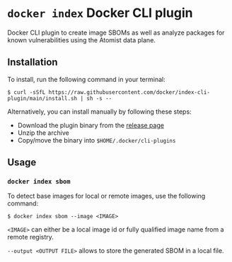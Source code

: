 # `docker index` Docker CLI plugin

Docker CLI plugin to create image SBOMs as well as analyze packages for known vulnerabilities 
using the Atomist data plane.

## Installation

To install, run the following command in your terminal:

```shell
$ curl -sSfL https://raw.githubusercontent.com/docker/index-cli-plugin/main/install.sh | sh -s --
```

Alternatively, you can install manually by following these steps:

* Download the plugin binary from the [release page](https://github.com/docker/index-cli-plugin/releases/latest)
* Unzip the archive
* Copy/move the binary into `$HOME/.docker/cli-plugins`

## Usage

### `docker index sbom`

To detect base images for local or remote images, use the following command:

```shell
$ docker index sbom --image <IMAGE> 
```

`<IMAGE>` can either be a local image id or fully qualified image name from a remote registry.

`--output <OUTPUT FILE>` allows to store the generated SBOM in a local file.

